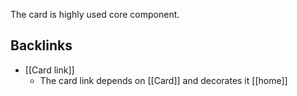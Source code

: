 The card is highly used core component.


<!-- table-of-contents start -->
<!-- table-of-contents end -->

## Backlinks
* [[Card link]]
	* The card link depends on [[Card]] and decorates it [[home]]
